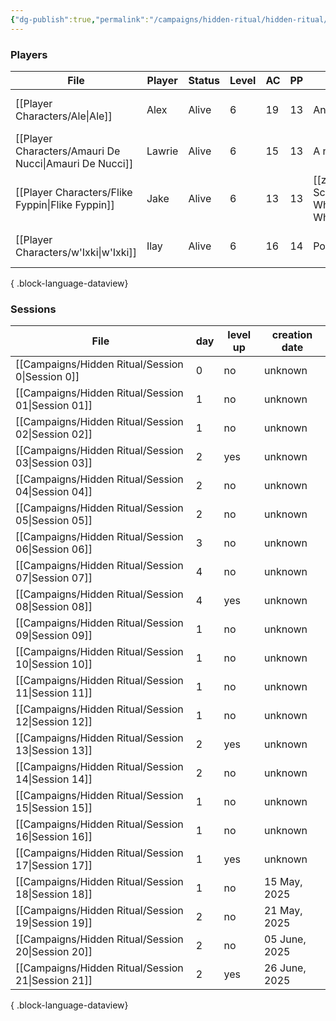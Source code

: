 ```yaml
---
{"dg-publish":true,"permalink":"/campaigns/hidden-ritual/hidden-ritual/","tags":["CampaignSummary"]}
---
```


### Players
| File                                                      | Player | Status | Level | AC | PP | Special Features                                                   | Race                                                    | Class   | Age             |
| --------------------------------------------------------- | ------ | ------ | ----- | -- | -- | ------------------------------------------------------------------ | ------------------------------------------------------- | ------- | --------------- |
| [[Player Characters/Ale\|Ale]]                         | Alex   | Alive  | 6     | 19 | 13 | An ex-battle cleric                                                | [[Lore/Bestiary/Human\|Human]]                       | Cleric  | 45 (as of 1491) |
| [[Player Characters/Amauri De Nucci\|Amauri De Nucci]] | Lawrie | Alive  | 6     | 15 | 13 | A noble in Gefestmere                                              | [[Lore/Bestiary/Human\|Human]]                       | Wizard  | \-              |
| [[Player Characters/Flike Fyppin\|Flike Fyppin]]       | Jake   | Alive  | 6     | 13 | 13 | [[z_DM Screen/References/Magic Wheel Spins\|Magic Wheel Spins]] | [[Lore/Bestiary/Mapach or Tanuki\|Mapach or Tanuki]] | Warlock | 10 (as of 1491) |
| [[Player Characters/w'Ixki\|w'Ixki]]                   | Ilay   | Alive  | 6     | 16 | 14 | Poisonous Skin                                                     | [[Lore/Bestiary/Grung or Tripkee\|Grung or Tripkee]] | Ranger  | 9 (as of 1491)  |

{ .block-language-dataview}

### Sessions
| File                                                  | day | level up | creation date |
| ----------------------------------------------------- | --- | -------- | ------------- |
| [[Campaigns/Hidden Ritual/Session 0\|Session 0]]   | 0   | no       | unknown       |
| [[Campaigns/Hidden Ritual/Session 01\|Session 01]] | 1   | no       | unknown       |
| [[Campaigns/Hidden Ritual/Session 02\|Session 02]] | 1   | no       | unknown       |
| [[Campaigns/Hidden Ritual/Session 03\|Session 03]] | 2   | yes      | unknown       |
| [[Campaigns/Hidden Ritual/Session 04\|Session 04]] | 2   | no       | unknown       |
| [[Campaigns/Hidden Ritual/Session 05\|Session 05]] | 2   | no       | unknown       |
| [[Campaigns/Hidden Ritual/Session 06\|Session 06]] | 3   | no       | unknown       |
| [[Campaigns/Hidden Ritual/Session 07\|Session 07]] | 4   | no       | unknown       |
| [[Campaigns/Hidden Ritual/Session 08\|Session 08]] | 4   | yes      | unknown       |
| [[Campaigns/Hidden Ritual/Session 09\|Session 09]] | 1   | no       | unknown       |
| [[Campaigns/Hidden Ritual/Session 10\|Session 10]] | 1   | no       | unknown       |
| [[Campaigns/Hidden Ritual/Session 11\|Session 11]] | 1   | no       | unknown       |
| [[Campaigns/Hidden Ritual/Session 12\|Session 12]] | 1   | no       | unknown       |
| [[Campaigns/Hidden Ritual/Session 13\|Session 13]] | 2   | yes      | unknown       |
| [[Campaigns/Hidden Ritual/Session 14\|Session 14]] | 2   | no       | unknown       |
| [[Campaigns/Hidden Ritual/Session 15\|Session 15]] | 1   | no       | unknown       |
| [[Campaigns/Hidden Ritual/Session 16\|Session 16]] | 1   | no       | unknown       |
| [[Campaigns/Hidden Ritual/Session 17\|Session 17]] | 1   | yes      | unknown       |
| [[Campaigns/Hidden Ritual/Session 18\|Session 18]] | 1   | no       | 15 May, 2025  |
| [[Campaigns/Hidden Ritual/Session 19\|Session 19]] | 2   | no       | 21 May, 2025  |
| [[Campaigns/Hidden Ritual/Session 20\|Session 20]] | 2   | no       | 05 June, 2025 |
| [[Campaigns/Hidden Ritual/Session 21\|Session 21]] | 2   | yes      | 26 June, 2025 |

{ .block-language-dataview}
